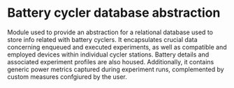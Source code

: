 # Battery cycler database abstraction
Module used to provide an abstraction for a relational database used to store info 
related with battery cyclers.
It encapsulates crucial data concerning enqueued and executed experiments, as well
as compatible and employed devices within individual cycler stations. Battery details
and associated experiment profiles are also housed. Additionally, it contains generic 
power metrics captured during experiment runs, complemented by custom measures confgiured 
by the user.
